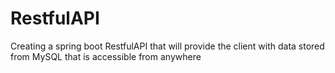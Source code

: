 # RestfulAPI
Creating a spring boot RestfulAPI that will provide the client with data stored from MySQL that is accessible from anywhere
